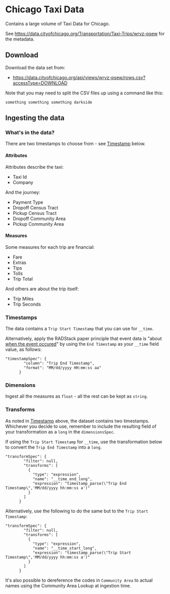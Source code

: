 # Chicago Taxi Data

Contains a large volume of Taxi Data for Chicago.

See https://data.cityofchicago.org/Transportation/Taxi-Trips/wrvz-psew for the metadata.

## Download

Download the data set from:

* https://data.cityofchicago.org/api/views/wrvz-psew/rows.csv?accessType=DOWNLOAD

Note that you may need to split the CSV files up using a command like this:

```
something something something darkside
```

## Ingesting the data

### What's in the data?

There are two timestamps to choose from - see [Timestamp](#timestamp) below.

#### Attributes

Attributes describe the taxi:

* Taxi Id
* Company

And the journey:

* Payment Type
* Dropoff Census Tract
* Pickup Census Tract
* Dropoff Community Area
* Pickup Community Area

#### Measures

Some measures for each trip are financial:

* Fare
* Extras
* Tips
* Tolls
* Trip Total

And others are about the trip itself:

* Trip Miles
* Trip Seconds

### Timestamps

The data contains a `Trip Start Timestamp` that you can use for `__time`.

Alternatively, apply the RADStack paper principle that event data is "about [when the event occured](http://static.druid.io/docs/radstack.pdf)" by using the `End Timestamp` as your `__time` field value, as follows:

```
"timestampSpec": {
        "column": "Trip End Timestamp",
        "format": "MM/dd/yyyy HH:mm:ss aa"
      }
```

### Dimensions

Ingest all the measures as `float` - all the rest can be kept as `string`.

### Transforms

As noted in [Timestamp](#timestamp) above, the dataset contains two timestamps.  Whichever you decide to use, remember to include the resulting field of your transformation as a `long` in the `dimensionsSpec`.

If using the `Trip Start Timestamp` for `__time`, use the transformation below to convert the `Trip End Timestamp` into a `long`.

```
"transformSpec": {
        "filter": null,
        "transforms": [
          {
            "type": "expression",
            "name": "__time_end_long",
            "expression": "timestamp_parse(\"Trip End Timestamp\",'MM/dd/yyyy hh:mm:ss a')"
          }
        ]
      }
```

Alternatively, use the following to do the same but to the `Trip Start Timestamp`:

```
"transformSpec": {
        "filter": null,
        "transforms": [
          {
            "type": "expression",
            "name": "__time_start_long",
            "expression": "timestamp_parse(\"Trip Start Timestamp\",'MM/dd/yyyy hh:mm:ss a')"
          }
        ]
      }
```

It's also possible to dereference the codes in `Community Area` to actual names using the Community Area Lookup at ingestion time.